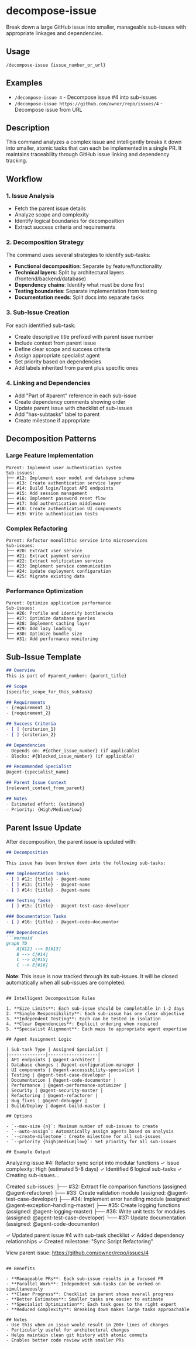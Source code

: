 # decompose-issue

Break down a large GitHub issue into smaller, manageable sub-issues with appropriate linkages and dependencies.

## Usage
```
/decompose-issue {issue_number_or_url}
```

## Examples
- `/decompose-issue 4` - Decompose issue #4 into sub-issues
- `/decompose-issue https://github.com/owner/repo/issues/4` - Decompose issue from URL

## Description
This command analyzes a complex issue and intelligently breaks it down into smaller, atomic tasks that can each be implemented in a single PR. It maintains traceability through GitHub issue linking and dependency tracking.

## Workflow

### 1. Issue Analysis
- Fetch the parent issue details
- Analyze scope and complexity
- Identify logical boundaries for decomposition
- Extract success criteria and requirements

### 2. Decomposition Strategy
The command uses several strategies to identify sub-tasks:
- **Functional decomposition**: Separate by feature/functionality
- **Technical layers**: Split by architectural layers (frontend/backend/database)
- **Dependency chains**: Identify what must be done first
- **Testing boundaries**: Separate implementation from testing
- **Documentation needs**: Split docs into separate tasks

### 3. Sub-Issue Creation
For each identified sub-task:
- Create descriptive title prefixed with parent issue number
- Include context from parent issue
- Define clear scope and success criteria
- Assign appropriate specialist agent
- Set priority based on dependencies
- Add labels inherited from parent plus specific ones

### 4. Linking and Dependencies
- Add "Part of #parent" reference in each sub-issue
- Create dependency comments showing order
- Update parent issue with checklist of sub-issues
- Add "has-subtasks" label to parent
- Create milestone if appropriate

## Decomposition Patterns

### Large Feature Implementation
```
Parent: Implement user authentication system
Sub-issues:
├── #12: Implement user model and database schema
├── #13: Create authentication service layer
├── #14: Build login/logout API endpoints
├── #15: Add session management
├── #16: Implement password reset flow
├── #17: Add authentication middleware
├── #18: Create authentication UI components
└── #19: Write authentication tests
```

### Complex Refactoring
```
Parent: Refactor monolithic service into microservices
Sub-issues:
├── #20: Extract user service
├── #21: Extract payment service
├── #22: Extract notification service
├── #23: Implement service communication
├── #24: Update deployment configuration
└── #25: Migrate existing data
```

### Performance Optimization
```
Parent: Optimize application performance
Sub-issues:
├── #26: Profile and identify bottlenecks
├── #27: Optimize database queries
├── #28: Implement caching layer
├── #29: Add lazy loading
├── #30: Optimize bundle size
└── #31: Add performance monitoring
```

## Sub-Issue Template

```markdown
## Overview
This is part of #parent_number: {parent_title}

## Scope
{specific_scope_for_this_subtask}

## Requirements
- {requirement_1}
- {requirement_2}

## Success Criteria
- [ ] {criterion_1}
- [ ] {criterion_2}

## Dependencies
- Depends on: #{other_issue_number} (if applicable)
- Blocks: #{blocked_issue_number} (if applicable)

## Recommended Specialist
@agent-{specialist_name}

## Parent Issue Context
{relevant_context_from_parent}

## Notes
- Estimated effort: {estimate}
- Priority: {High/Medium/Low}
```

## Parent Issue Update

After decomposition, the parent issue is updated with:

```markdown
## Decomposition

This issue has been broken down into the following sub-tasks:

### Implementation Tasks
- [ ] #12: {title} - @agent-name
- [ ] #13: {title} - @agent-name
- [ ] #14: {title} - @agent-name

### Testing Tasks
- [ ] #15: {title} - @agent-test-case-developer

### Documentation Tasks
- [ ] #16: {title} - @agent-code-documentor

### Dependencies
```mermaid
graph TD
    A[#12] --> B[#13]
    B --> C[#14]
    C --> D[#15]
    C --> E[#16]
```

**Note**: This issue is now tracked through its sub-issues. It will be closed automatically when all sub-issues are completed.
```

## Intelligent Decomposition Rules

1. **Size Limits**: Each sub-issue should be completable in 1-2 days
2. **Single Responsibility**: Each sub-issue has one clear objective
3. **Independent Testing**: Each can be tested in isolation
4. **Clear Dependencies**: Explicit ordering when required
5. **Specialist Alignment**: Each maps to appropriate agent expertise

## Agent Assignment Logic

| Sub-task Type | Assigned Specialist |
|--------------|-------------------|
| API endpoints | @agent-architect |
| Database changes | @agent-configuration-manager |
| UI components | @agent-accessibility-specialist |
| Testing | @agent-test-case-developer |
| Documentation | @agent-code-documentor |
| Performance | @agent-performance-optimizer |
| Security | @agent-security-master |
| Refactoring | @agent-refactorer |
| Bug fixes | @agent-debugger |
| Build/Deploy | @agent-build-master |

## Options

- `--max-size {n}`: Maximum number of sub-issues to create
- `--auto-assign`: Automatically assign agents based on analysis
- `--create-milestone`: Create milestone for all sub-issues
- `--priority {high|medium|low}`: Set priority for all sub-issues

## Example Output

```
Analyzing issue #4: Refactor sync script into modular functions
✓ Issue complexity: High (estimated 5-8 days)
✓ Identified 6 logical sub-tasks
✓ Creating sub-issues...

Created sub-issues:
├── #32: Extract file comparison functions (assigned: @agent-refactorer)
├── #33: Create validation module (assigned: @agent-test-case-developer)
├── #34: Implement error handling module (assigned: @agent-exception-handling-master)
├── #35: Create logging functions (assigned: @agent-logging-master)
├── #36: Write unit tests for modules (assigned: @agent-test-case-developer)
└── #37: Update documentation (assigned: @agent-code-documentor)

✓ Updated parent issue #4 with sub-task checklist
✓ Added dependency relationships
✓ Created milestone: "Sync Script Refactoring"

View parent issue: https://github.com/owner/repo/issues/4
```

## Benefits

- **Manageable PRs**: Each sub-issue results in a focused PR
- **Parallel Work**: Independent sub-tasks can be worked on simultaneously
- **Clear Progress**: Checklist in parent shows overall progress
- **Better Estimates**: Smaller tasks are easier to estimate
- **Specialist Optimization**: Each task goes to the right expert
- **Reduced Complexity**: Breaking down makes large tasks approachable

## Notes
- Use this when an issue would result in 200+ lines of changes
- Particularly useful for architectural changes
- Helps maintain clean git history with atomic commits
- Enables better code review with smaller PRs